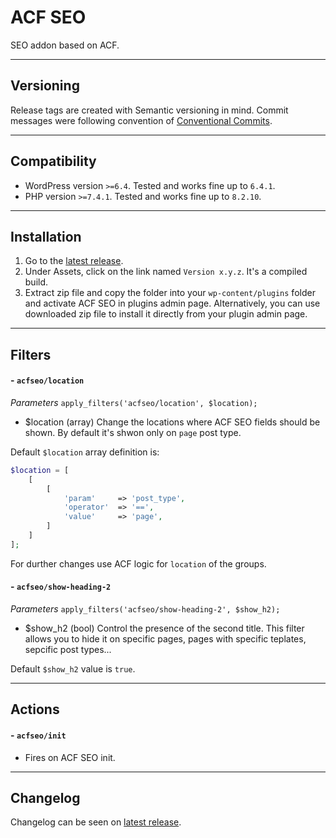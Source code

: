 # ACF SEO
SEO addon based on ACF.

---
## Versioning
Release tags are created with Semantic versioning in mind. Commit messages were following convention of [Conventional Commits](https://www.conventionalcommits.org/).

---
## Compatibility
- WordPress version `>=6.4`. Tested and works fine up to `6.4.1`.
- PHP version `>=7.4.1`. Tested and works fine up to `8.2.10`.

---
## Installation
1. Go to the [latest release](https://github.com/lexo-ch/acf-seo/releases/latest/).
2. Under Assets, click on the link named `Version x.y.z`. It's a compiled build.
3. Extract zip file and copy the folder into your `wp-content/plugins` folder and activate ACF SEO in plugins admin page. Alternatively, you can use downloaded zip file to install it directly from your plugin admin page.

---
## Filters
#### - `acfseo/location`
*Parameters*
`apply_filters('acfseo/location', $location);`
- $location (array) Change the locations where ACF SEO fields should be shown. By default it's shwon only on `page` post type.

Default `$location` array definition is:
```php
$location = [
    [
        [
            'param'     => 'post_type',
            'operator'  => '==',
            'value'     => 'page',
        ]
    ]
];
```
For durther changes use ACF logic for `location` of the groups.

#### - `acfseo/show-heading-2`
*Parameters*
`apply_filters('acfseo/show-heading-2', $show_h2);`
- $show_h2 (bool) Control the presence of the second title. This filter allows you to hide it on specific pages, pages with specific teplates, sepcific post types...

Default `$show_h2` value is `true`.

---
## Actions
#### - `acfseo/init`
- Fires on ACF SEO init.

---
## Changelog
Changelog can be seen on [latest release](https://github.com/lexo-ch/acf-seo/releases/latest/).
